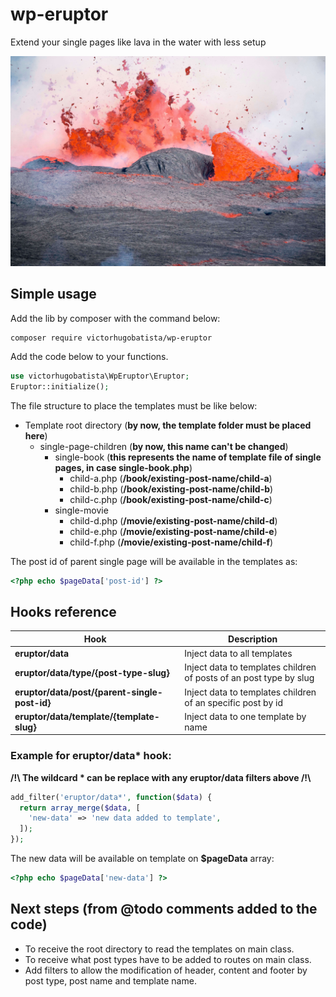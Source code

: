 # wp-eruptor
Extend your single pages like lava in the water with less setup

![screenshot](screenshot.jpg)

## Simple usage
Add the lib by composer with the command below:
```shell
composer require victorhugobatista/wp-eruptor 
```
Add the code below to your functions.
```php
use victorhugobatista\WpEruptor\Eruptor;
Eruptor::initialize();
```

The file structure to place the templates must be like below:
 * Template root directory (**by now, the template folder must be placed here**)
   * single-page-children (**by now, this name can't be changed**)
     * single-book (**this represents the name of template file of single pages, in case single-book.php**)
       * child-a.php (**/book/existing-post-name/child-a**)
       * child-b.php (**/book/existing-post-name/child-b**)
       * child-c.php (**/book/existing-post-name/child-c**)
     * single-movie
       * child-d.php (**/movie/existing-post-name/child-d**)
       * child-e.php (**/movie/existing-post-name/child-e**)
       * child-f.php (**/movie/existing-post-name/child-f**)

The post id of parent single page will be available in the templates as:
```php
<?php echo $pageData['post-id'] ?>
```

## Hooks reference
Hook | Description
---- | -----------
**eruptor/data** | Inject data to all templates
**eruptor/data/type/{post-type-slug}** | Inject data to templates children of posts of an post type by slug
**eruptor/data/post/{parent-single-post-id}** | Inject data to templates children of an specific post by id
**eruptor/data/template/{template-slug}** | Inject data to one template by name

### Example for eruptor/data* hook:
**/!\ The wildcard * can be replace with any eruptor/data filters above /!\\**
```php
add_filter('eruptor/data*', function($data) {
  return array_merge($data, [
    'new-data' => 'new data added to template',
  ]);
});
```
The new data will be available on template on **$pageData** array:
```php
<?php echo $pageData['new-data'] ?>
```

## Next steps (from @todo comments added to the code)
 * To receive the root directory to read the templates on main class.
 * To receive what post types have to be added to routes on main class.
 * Add filters to allow the modification of header, content and footer by post type, post name and template name.
